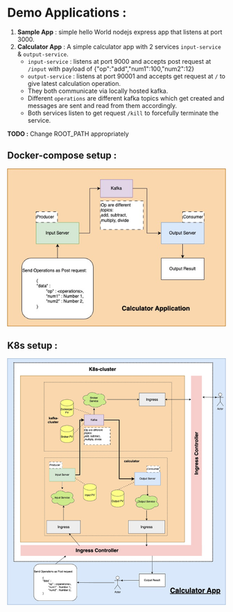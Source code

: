 # Demo Applications :

1. **Sample App** : simple hello World nodejs express app that listens at port 3000.
2. **Calculator App** : A simple calculator app with 2 services `input-service` & `output-service`.
    - `input-service` : listens at port 9000 and accepts post request at `/input` with payload of {"op":"add","num1":100,"num2":12}
    - `output-service` : listens at port 90001 and accepts get request at `/` to give latest calculation operation.
    - They both communicate via locally hosted kafka. 
    - Different `operations` are different kafka topics which get created and messages are sent and read from them accordingly.
    - Both services listen to get request `/kill` to forcefully terminate the service.

**TODO :** Change ROOT_PATH appropriately

## Docker-compose setup :

![docker-compose](./docker-compose-calculator.jpg)

## K8s setup :

![K8s](./k8s-calculator.jpg)
